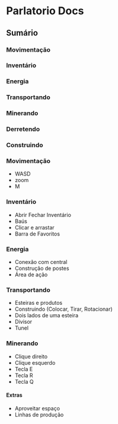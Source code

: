 # Parlatorio Docs

## Sumário

### Movimentação
### Inventário
### Energia
### Transportando
### Minerando
### Derretendo
### Construindo


### Movimentação
- WASD
- zoom
- M

### Inventário
- Abrir Fechar Inventário
- Baús
- Clicar e arrastar
- Barra de Favoritos

### Energia
- Conexão com central
- Construção de postes
- Área de ação

### Transportando
- Esteiras e produtos
- Construindo (Colocar, Tirar, Rotacionar)
- Dois lados de uma esteira
- Divisor
- Tunel

### Minerando
- Clique direito
- Clique esquerdo
- Tecla E
- Tecla R
- Tecla Q

#### Extras
- Aproveitar espaço
- Linhas de produção
